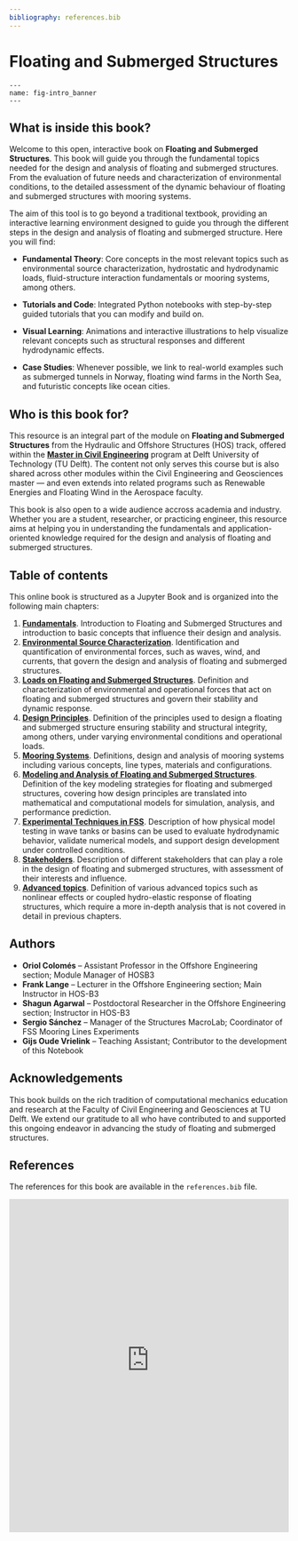 ```yaml
---
bibliography: references.bib
---
```


# Floating and Submerged Structures

<!-- <h5 style="text-align:center;">A Hands-On Journey into the Hydrodynamics of Floating Innovation</h4> -->

```{figure} intro_figures/FSS_banner2.png
---
name: fig-intro_banner
---
```

## What is inside this book?

Welcome to this open, interactive book on **Floating and Submerged Structures**. This book will guide you through the fundamental topics needed for the design and analysis of floating and submerged structures. From the evaluation of future needs and characterization of environmental conditions, to the detailed assessment of the dynamic behaviour of floating and submerged structures with mooring systems. 

The aim of this tool is to go beyond a traditional textbook, providing an interactive learning environment designed to guide you through the different steps in the design and analysis of floating and submerged structure. Here you will find:

- **Fundamental Theory**: Core concepts in the most relevant topics such as environmental source characterization, hydrostatic and hydrodynamic loads, fluid-structure interaction fundamentals or mooring systems, among others.

- **Tutorials and Code**: Integrated Python notebooks with step-by-step guided tutorials that you can modify and build on.

- **Visual Learning**: Animations and interactive illustrations to help visualize relevant concepts such as structural responses and different hydrodynamic effects.

- **Case Studies**: Whenever possible, we link to real-world examples such as submerged tunnels in Norway, floating wind farms in the North Sea, and futuristic concepts like ocean cities.


## Who is this book for?

This resource is an integral part of the module on **Floating and Submerged Structures** from the Hydraulic and Offshore Structures (HOS) track, offered within the [**Master in Civil Engineering**](https://www.tudelft.nl/onderwijs/opleidingen/masters/ce/msc-civil-engineering) program at Delft University of Technology (TU Delft). The content not only serves this course but is also shared across other modules within the Civil Engineering and Geosciences master — and even extends into related programs such as Renewable Energies and Floating Wind in the Aerospace faculty.

This book is also open to a wide audience accross academia and industry. Whether you are a student, researcher, or practicing engineer, this resource aims at helping you in understanding the fundamentals and application-oriented knowledge required for the design and analysis of floating and submerged structures.

## Table of contents

This online book is structured as a Jupyter Book and is organized into the following main chapters:

1. [**Fundamentals**](fundamentals/introduction/index.md). Introduction to Floating and Submerged Structures and introduction to basic concepts that influence their design and analysis.
2. [**Environmental Source Characterization**](env_source_characterization/intro/index.md). Identification and quantification of environmental forces, such as waves, wind, and currents, that govern the design and analysis of floating and submerged structures.
3. [**Loads on Floating and Submerged Structures**](loads/introduction/index.md). Definition and characterization of environmental and operational forces that act on floating and submerged structures and govern their stability and dynamic response.
4. [**Design Principles**](design_principles/index.md). Definition of the principles used to design a floating and submerged structure ensuring stability and structural integrity, among others, under varying environmental conditions and operational loads.
4. [**Mooring Systems**](mooring_systems/index.md). Definitions, design and analysis of mooring systems including various concepts, line types, materials and configurations.
5. [**Modeling and Analysis of Floating and Submerged Structures**](modeling_analysis/index.md). Definition of the key modeling strategies for floating and submerged structures, covering how design principles are translated into mathematical and computational models for simulation, analysis, and performance prediction.
6. [**Experimental Techniques in FSS**](experimental_techniques/index.md). Description of how physical model testing in wave tanks or basins can be used to evaluate hydrodynamic behavior, validate numerical models, and support design development under controlled conditions.
7. [**Stakeholders**](stakeholders/index.md). Description of different stakeholders that can play a role in the design of floating and submerged structures, with assessment of their interests and influence.
8. [**Advanced topics**](advanced/index.md). Definition of various advanced topics such as nonlinear effects or coupled hydro-elastic response of floating structures, which require a more in-depth analysis that is not covered in detail in previous chapters.

## Authors

- **Oriol Colomés** – Assistant Professor in the Offshore Engineering section; Module Manager of HOSB3
- **Frank Lange** – Lecturer in the Offshore Engineering section; Main Instructor in HOS-B3
- **Shagun Agarwal** – Postdoctoral Researcher in the Offshore Engineering section; Instructor in HOS-B3
- **Sergio Sánchez** – Manager of the Structures MacroLab; Coordinator of FSS Mooring Lines Experiments
- **Gijs Oude Vrielink** – Teaching Assistant; Contributor to the development of this Notebook

## Acknowledgements

This book builds on the rich tradition of computational mechanics education and research at the Faculty of Civil Engineering and Geosciences at TU Delft. We extend our gratitude to all who have contributed to and supported this ongoing endeavor in advancing the study of floating and submerged structures.

## References

The references for this book are available in the `references.bib` file.

<iframe src="https://90bb4128bd67620220.gradio.live" width="100%" height="600px" frameborder="0"></iframe>
